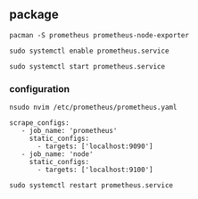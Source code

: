 ## package

```
pacman -S prometheus prometheus-node-exporter
```

```
sudo systemctl enable prometheus.service
```

```
sudo systemctl start prometheus.service
```

### configuration

```
nsudo nvim /etc/prometheus/prometheus.yaml
```

```
scrape_configs:
   - job_name: 'prometheus'
     static_configs:
       - targets: ['localhost:9090']
   - job_name: 'node'
     static_configs:
       - targets: ['localhost:9100']
```

```
sudo systemctl restart prometheus.service
```
